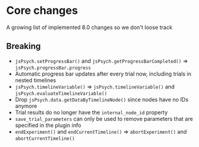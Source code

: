 # Core changes

A growing list of implemented 8.0 changes so we don't loose track

## Breaking

- `jsPsych.setProgressBar()` and `jsPsych.getProgressBarCompleted()` => `jsPsych.progressBar.progress`
- Automatic progress bar updates after every trial now, including trials in nested timelines
- `jsPsych.timelineVariable()` => `jsPsych.timelineVariable()` and `jsPsych.evaluateTimelineVariable()`
- Drop `jsPsych.data.getDataByTimelineNode()` since nodes have no IDs anymore
- Trial results do no longer have the `internal_node_id` property
- `save_trial_parameters` can only be used to remove parameters that are specified in the plugin info
- `endExperiment()` and `endCurrentTimeline()` => `abortExperiment()` and `abortCurrentTimeline()`
